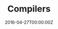 ---
title: Compilers
summary: Designed a compilers' lexical analyzer, parser and BNF Grammar for some-features of Tweet-JSON, using the open-source tools flex and bison.
tags:
- Other
date: "2016-04-27T00:00:00Z"

# Optional external URL for project (replaces project detail page).
external_link: https://github.com/rkapsalis/CEID-projects/tree/master/Compilers

image:
  caption: Photo by rawpixel on Unsplash
  focal_point: Smart

links:
url_code: ""
url_pdf: ""
url_slides: ""
url_video: ""

# Slides (optional).
#   Associate this project with Markdown slides.
#   Simply enter your slide deck's filename without extension.
#   E.g. `slides = "example-slides"` references `content/slides/example-slides.md`.
#   Otherwise, set `slides = ""`.
slides: ""
---